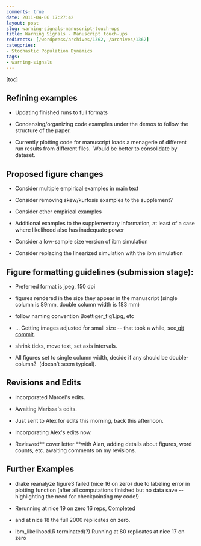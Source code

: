 ```yaml
---
comments: true
date: 2011-04-06 17:27:42
layout: post
slug: warning-signals-manuscript-touch-ups
title: Warning Signals - Manuscript touch-ups
redirects: [/wordpress/archives/1362, /archives/1362]
categories:
- Stochastic Population Dynamics
tags:
- warning-signals
---
```


[toc]


## Refining examples





	
  * Updating finished runs to full formats

	
  * Condensing/organizing code examples under the demos to follow the structure of the paper.

	
  * Currently plotting code for manuscript loads a menagerie of different run results from different files.  Would be better to consolidate by dataset.




## Proposed figure changes





	
  * Consider multiple empirical examples in main text

	
  * Consider removing skew/kurtosis examples to the supplement?

	
  * Consider other empirical examples

	
  * Additional examples to the supplementary information, at least of a case where likelihood also has inadequate power

	
  * Consider a low-sample size version of ibm simulation

	
  * Consider replacing the linearized simulation with the ibm simulation




## Figure formatting guidelines (submission stage):





	
  * Preferred format is jpeg, 150 dpi

	
  * figures rendered in the size they appear in the manuscript (single column is 89mm, double column width is 183 mm)

	
  * follow naming convention Boettiger_fig1.jpg, etc

	
  * ... Getting images adjusted for small size -- that took a while, see[ git commit](https://github.com/cboettig/structured-populations/commit/e1c77f9f8c7d46626451ec6e94a3ea3eba3f7327).

	
  * shrink ticks, move text, set axis intervals.

	
  * All figures set to single column width, decide if any should be double-column?  (doesn't seem typical).




## Revisions and Edits





	
  * Incorporated Marcel's edits.

	
  * Awaiting Marissa's edits.

	
  * Just sent to Alex for edits this morning, back this afternoon.

	
  * Incorporating Alex's edits now.

	
  * Reviewed** cover letter **with Alan, adding details about figures, word counts, etc. awaiting comments on my revisions.




## Further Examples





	
  * drake reanalyze figure3 failed (nice 16 on zero) due to labeling error in plotting function (after all computations finished but no data save -- highlighting the need for checkpointing my code!)

	
  * Rerunning at nice 19 on zero 16 reps, [Completed](http://www.flickr.com/photos/cboettig/5596172988/)

	
  * and at nice 18 the full 2000 replicates on zero.

	
  * ibm_likelihood.R terminated(?) Running at 80 replicates at nice 17 on zero


